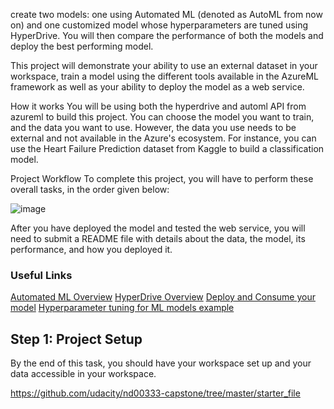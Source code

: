
 create two models: one using Automated ML (denoted as AutoML from now on) and one customized model whose hyperparameters are tuned using HyperDrive. You will then compare the performance of both the models and deploy the best performing model.

This project will demonstrate your ability to use an external dataset in your workspace, train a model using the different tools available in the AzureML framework as well as your ability to deploy the model as a web service.

How it works
You will be using both the hyperdrive and automl API from azureml to build this project. You can choose the model you want to train, and the data you want to use. However, the data you use needs to be external and not available in the Azure's ecosystem. For instance, you can use the Heart Failure Prediction dataset from Kaggle to build a classification model.

Project Workflow
To complete this project, you will have to perform these overall tasks, in the order given below:

![image](https://user-images.githubusercontent.com/68102477/122845741-b0f64380-d347-11eb-9f41-e71d302d5112.png)


After you have deployed the model and tested the web service, you will need to submit a README file with details about the data, the model, its performance, and how you deployed it.

### Useful Links

[Automated ML Overview](https://docs.microsoft.com/en-us/azure/machine-learning/concept-automated-ml?view=azure-ml-py)
[HyperDrive Overview](https://docs.microsoft.com/en-us/azure/machine-learning/how-to-tune-hyperparameters?view=azure-ml-py)
[Deploy and Consume your model](https://docs.microsoft.com/en-us/azure/machine-learning/how-to-consume-web-service?view=azure-ml-py#call-the-service-python)
[Hyperparameter tuning for ML models example](https://github.com/microsoft/MLHyperparameterTuning)

## Step 1: Project Setup
By the end of this task, you should have your workspace set up and your data accessible in your workspace.

https://github.com/udacity/nd00333-capstone/tree/master/starter_file

